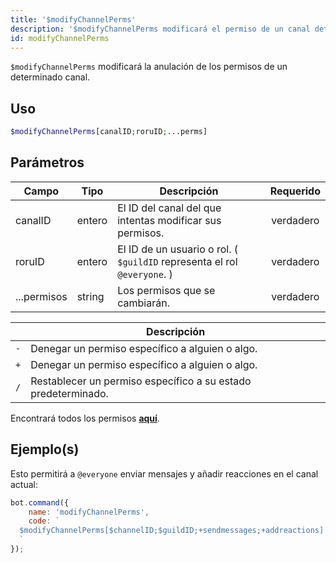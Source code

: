 ```yaml
---
title: '$modifyChannelPerms'
description: '$modifyChannelPerms modificará el permiso de un canal determinado.'
id: modifyChannelPerms
---
```


`$modifyChannelPerms` modificará la anulación de los permisos de un determinado canal.

## Uso

```php
$modifyChannelPerms[canalID;roruID;...perms]
```

## Parámetros

| Campo       | Tipo   | Descripción                                                              | Requerido |
| ----------- | ------ | ------------------------------------------------------------------------ |:---------:|
| canalID     | entero | El ID del canal del que intentas modificar sus permisos.                 | verdadero |
| roruID      | entero | El ID de un usuario o rol. ( `$guildID` representa el rol `@everyone`. ) | verdadero |
| ...permisos | string | Los permisos que se cambiarán.                                           | verdadero |

|     | Descripción                                                   |
| --- | ------------------------------------------------------------- |
| `-` | Denegar un permiso específico a alguien o algo.               |
| `+` | Denegar un permiso específico a alguien o algo.               |
| `/` | Restablecer un permiso específico a su estado predeterminado. |

Encontrará todos los permisos __[aquí](../../../../../../versioned_docs/version-6.4.0/guides/client/2permissionsintents.md)__.

## Ejemplo(s)

Esto permitirá a `@everyone` enviar mensajes y añadir reacciones en el canal actual:

```javascript
bot.command({
    name: 'modifyChannelPerms',
    code: `
  $modifyChannelPerms[$channelID;$guildID;+sendmessages;+addreactions]
  `
});
```
